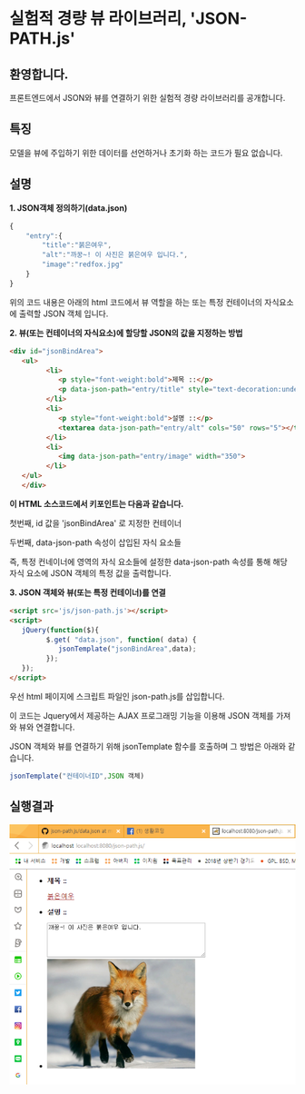 # 실험적 경량 뷰 라이브러리, 'JSON-PATH.js'

## 환영합니다.

프론트엔드에서 JSON와 뷰를 연결하기 위한 실험적 경량 라이브러리를 공개합니다.

## 특징

모델을 뷰에 주입하기 위한 데이터를 선언하거나 초기화 하는 코드가 필요 없습니다.

## 설명

**1. JSON객체 정의하기(data.json)**

```js
{
    "entry":{
        "title":"붉은여우",
        "alt":"까꿍~! 이 사진은 붉은여우 입니다.",
        "image":"redfox.jpg"
    }
}
```

위의 코드 내용은 아래의 html 코드에서 뷰 역할을 하는 또는 특정 컨테이너의 자식요소에 출력할 JSON 객체 입니다.


**2. 뷰(또는 컨테이너의 자식요소)에 할당할 JSON의 값을 지정하는 방법**

```html
<div id="jsonBindArea">
   <ul>
         <li>
            <p style="font-weight:bold">제목 ::</p>
            <p data-json-path="entry/title" style="text-decoration:underline;color:rgb(155, 23, 23)"></p>
         </li>
         <li>
            <p style="font-weight:bold">설명 ::</p>
            <textarea data-json-path="entry/alt" cols="50" rows="5"></textarea>
         </li>
         <li>
            <img data-json-path="entry/image" width="350">
         </li>
   </ul>
   </div>      
```

**이 HTML 소스코드에서 키포인트는 다음과 같습니다.**


첫번째, id 값을 'jsonBindArea' 로 지정한 컨테이너

두번째, data-json-path 속성이 삽입된 자식 요소들

즉, 특정 컨네이너에 영역의 자식 요소들에 설정한 data-json-path 속성를 통해 해당 자식 요소에 JSON 객체의 특정 값을 출력합니다.


 **3. JSON 객체와 뷰(또는 특정 컨테이너)를 연결** 


```html
<script src='js/json-path.js'></script>
<script>            
   jQuery(function($){
         $.get( "data.json", function( data) {
            jsonTemplate("jsonBindArea",data);
         });
   });
</script>
```

우선 html 페이지에 스크립트 파일인 json-path.js를 삽입합니다.

이 코드는 Jquery에서 제공하는 AJAX 프로그래밍 기능을 이용해 JSON 객체를 가져와 뷰와 연결합니다.

JSON 객체와 뷰를 연결하기 위해 jsonTemplate 함수를 호출하며 그 방법은 아래와 같습니다.

```js
jsonTemplate("컨테이너ID",JSON 객체)
```


 ## 실행결과
  
 ![실행결과 스크린샷 입니다.](Screenshot.png) 


